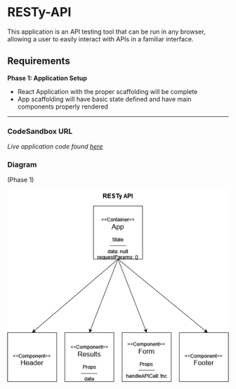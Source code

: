 # RESTy-API

This application is an API testing tool that can be run in any browser, allowing a user to easily interact with APIs in a familiar interface.

## Requirements

__Phase 1: Application Setup__

* React Application with the proper scaffolding will be complete
* App scaffolding will have basic state defined and have main components properly rendered

------------

### CodeSandbox URL

  _Live application code found [here]()_

### Diagram

(Phase 1)

![diagram](./RESTy-API.png)